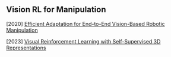 ## Vision RL for Manipulation

[2020] [Efficient Adaptation for End-to-End Vision-Based Robotic Manipulation](https://openreview.net/pdf?id=CVN5cZBFFFG)

[2023] [Visual Reinforcement Learning with Self-Supervised 3D Representations](https://arxiv.org/abs/2210.07241)